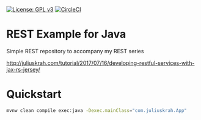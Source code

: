 [![License: GPL v3](https://img.shields.io/badge/License-GPL%20v3-blue.svg)](https://www.gnu.org/licenses/gpl-3.0)
[![CircleCI](https://circleci.com/gh/juliuskrah/rest-example/tree/master.svg?style=svg)](https://circleci.com/gh/juliuskrah/rest-example/tree/master)
# REST Example for Java
Simple REST repository to accompany my REST series

<http://juliuskrah.com/tutorial/2017/07/16/developing-restful-services-with-jax-rs-jersey/>


# Quickstart
```bash
mvnw clean compile exec:java -Dexec.mainClass="com.juliuskrah.App"
```